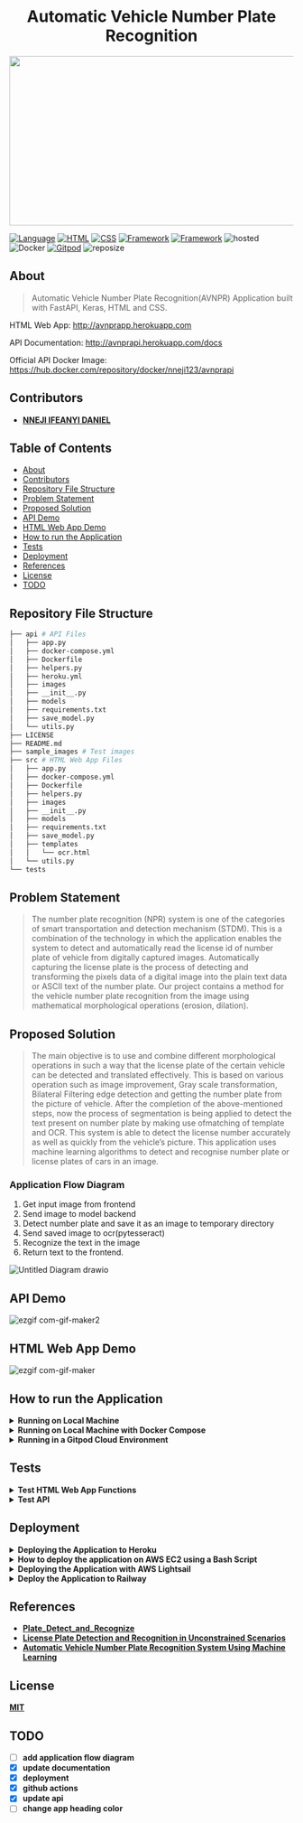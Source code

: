 <h1 align="center">Automatic Vehicle Number Plate Recognition</h1>

<p align="center">
  <img width="700" height="300" src="https://user-images.githubusercontent.com/101701760/184875740-365bf49c-03f0-4d85-9001-40608353a212.png">
</p>


[![Language](https://img.shields.io/badge/Python-darkblue.svg?style=flat&logo=python&logoColor=white)](https://www.python.org)
[![HTML](https://img.shields.io/badge/HTML-black.svg?style=flat&logo=html5&logoColor=white)](http://avnprapp.herokuapp.com)
[![CSS](https://img.shields.io/badge/CSS-yellow.svg?style=flat&logo=css3&logoColor=white)](http://avnprapp.herokuapp.com)
[![Framework](https://img.shields.io/badge/Keras-darkred.svg?style=flat&logo=keras&logoColor=white)](http://www.Keras.org/news.html)
[![Framework](https://img.shields.io/badge/FastAPI-darkgreen.svg?style=flat&logo=fastapi&logoColor=white)](https://https://github.com/Nneji123/Automatic-License-Plate-Detection-Recognition-API-api.herokuapp.com/docs)
![hosted](https://img.shields.io/badge/Heroku-430098?style=flat&logo=heroku&logoColor=white)
![Docker](https://img.shields.io/badge/Docker-blue?style=flat&logo=docker&logoColor=white)
[![Gitpod](https://img.shields.io/badge/Gitpod-orange?style=flat&logo=gitpod&logoColor=white)](https://gitpod.io/#https://github.com/Nneji123/https://github.com/Nneji123/Automatic-License-Plate-Detection-Recognition-API)
![reposize](https://img.shields.io/github/repo-size/Nneji123/Automatic-License-Plate-Detection-Recognition-API)


## About
>Automatic Vehicle Number Plate Recognition(AVNPR) Application built with FastAPI, Keras, HTML and CSS. 

HTML Web App: http://avnprapp.herokuapp.com

API Documentation: http://avnprapi.herokuapp.com/docs

Official API Docker Image: https://hub.docker.com/repository/docker/nneji123/avnprapi

## Contributors
- **[NNEJI IFEANYI DANIEL](https://github.com/Nneji123)**


## Table of Contents
- [About](#about)
- [Contributors](#contributors)
- [Repository File Structure](#repository-file-structure)
- [Problem Statement](#problem-statement)
- [Proposed Solution](#proposed-solution)
- [API Demo](#api-demo)
- [HTML Web App Demo](#html-web-app-demo)
- [How to run the Application](#how-to-run-the-application)
- [Tests](#tests)
- [Deployment](#deployment)
- [References](#references)
- [License](#license)
- [TODO](#todo)





## Repository File Structure
```bash
├── api # API Files
│   ├── app.py
│   ├── docker-compose.yml
│   ├── Dockerfile
│   ├── helpers.py
│   ├── heroku.yml
│   ├── images
│   ├── __init__.py
│   ├── models
│   ├── requirements.txt
│   ├── save_model.py
│   └── utils.py
├── LICENSE
├── README.md
├── sample_images # Test images
├── src # HTML Web App Files
│   ├── app.py
│   ├── docker-compose.yml
│   ├── Dockerfile
│   ├── helpers.py
│   ├── images
│   ├── __init__.py
│   ├── models
│   ├── requirements.txt
│   ├── save_model.py
│   ├── templates
│   │   └── ocr.html
│   └── utils.py
└── tests 
```

## Problem Statement
>The number plate recognition (NPR) system is one of the categories of smart
transportation and detection mechanism (STDM). This is a combination of the technology
in which the application enables the system to detect and automatically read the license id
of number plate of vehicle from digitally captured images. Automatically capturing the
license plate is the process of detecting and transforming the pixels data of a digital image
into the plain text data or ASCII text of the number plate. Our project contains a method
for the vehicle number plate recognition from the image using mathematical morphological
operations (erosion, dilation).

## Proposed Solution
>The main objective is to use and combine different
morphological operations in such a way that the license plate of the certain vehicle can be
detected and translated effectively. This is based on various operation such as image
improvement, Gray scale transformation, Bilateral Filtering edge detection and getting the
number plate from the picture of vehicle. After the completion of the above-mentioned
steps, now the process of segmentation is being applied to detect the text present on
number plate by making use ofmatching of template and OCR. This system is able to
detect the license number accurately as well as quickly from the vehicle’s picture. This application uses machine learning algorithms to detect and recognise number plate or license plates of cars in an image. 

### Application Flow Diagram
1. Get input image from frontend
2. Send image to model backend 
3. Detect number plate and save it as an image to temporary directory
4. Send saved image to ocr(pytesseract)
5. Recognize the text in the image
6. Return text to the frontend.

![Untitled Diagram drawio](https://user-images.githubusercontent.com/101701760/185094114-2696c791-1f7c-4921-805c-a839b59af7de.png)



## API Demo
![ezgif com-gif-maker2](https://user-images.githubusercontent.com/101701760/184884561-7faffb87-71a1-41e5-92fd-97860ea61507.gif)


## HTML Web App Demo
![ezgif com-gif-maker](https://user-images.githubusercontent.com/101701760/184884513-66d5cd1e-9a0f-44ce-86dc-abfc8d70bc70.gif)

## How to run the Application
<details> 
  <summary><b>Running on Local Machine</b></summary>

**To run the application on your local system do the following:**
1. Clone the repository:
```bash
git clone https://github.com/Nneji123/Automatic-License-Plate-Detection-Recognition-API.git
```

2. Change the directory:
```
cd Automatic-License-Plate-Detection-Recognition-API
```

3. Install the requirements:
```
pip install -r requirements.txt
```

4. Run the application
```
uvicorn app:app --reload --port 8000
```
**You should be able to view the application by going to http://127.0.0.1:8000/**
</details>

<details> 
  <summary><b>Running on Local Machine with Docker Compose</b></summary>

**You can also run the application in a docker container using docker compose(if you have it installed)**

1. Clone the repository:
```bash
git clone https://github.com/Nneji123/Automatic-License-Plate-Detection-Recognition-API.git
```

2. Change the directory:
```
cd Automatic-License-Plate-Detection-Recognition-API
```

3. Run the docker compose command
```docker
docker compose up -d --build 
```
You should be able to view the application by going to http://localhost:8000/
</details>


<details> 
  <summary><b>Running in a Gitpod Cloud Environment</b></summary>


**Click the button below to start a new development environment:**

[![Open in Gitpod](https://gitpod.io/button/open-in-gitpod.svg)](https://gitpod.io/#https://github.com/Nneji123/Automatic-License-Plate-Detection-Recognition-API)
</details>

## Tests
<details> 
  <summary><b>Test HTML Web App Functions</b></summary>

To test the HTML Web app do the following:
1. Clone the repository:
```
git clone https://github.com/Nneji123/https://github.com/Nneji123/Automatic-License-Plate-Detection-Recognition-API.git
```
2. Change the working directory and install the requirements and pytest:
```
cd src && pip install -r requirements.txt && pip install pytest
```
3. Move to the tests folder and run the tests
```
cd .. && cd tests && pytest
```
</details>

<details> 
  <summary><b>Test API</b></summary>

To test the API functions do the following:
1. Clone the repository:
```
git clone https://github.com/Nneji123/https://github.com/Nneji123/Automatic-License-Plate-Detection-Recognition-API.git
```
2. Change the working directory and install the requirements and pytest:
```
cd api && pip install -r requirements.txt && pip install pytest
```
3. Move to the tests folder and run the tests
```
cd .. && cd tests && pytest
```
</details>

## Deployment

<details> 
  <summary><b>Deploying the Application to Heroku</b></summary>

**Assuming you have git and heroku cli installed just carry out the following steps:**

1. Clone the repository:
```bash
git clone https://github.com/Nneji123/Automatic-License-Plate-Detection-Recognition-API.git
```

2. Change the directory:
```
cd Automatic-License-Plate-Detection-Recognition-API
```

3. Login to Heroku

``` 
heroku login
heroku container:login
```

4. Create your application
```
heroku create your-app-name
```
Replace **your-app-name** with the name of your choosing.

5. Build the image and push to Container Registry:

```
heroku container:push web
```

6. Then release the image to your app:
 
```
heroku container:release web
```

Click the button below to deploy the application.

[![Deploy](https://www.herokucdn.com/deploy/button.png)](https://heroku.com/deploy)



</details>

<details> 
  <summary><b>How to deploy the application on AWS EC2 using a Bash Script</b></summary>

**1. Fork this repository**

**2. Login to AWS, create a new AWS EC2 instance and make sure to allow outside traffic as shown in the screenshots below:**

<img src="https://user-images.githubusercontent.com/101701760/178163392-3c9fc8ec-e58a-420d-a6bb-2885215d8105.png" width="1200" height="400">


<img src="https://user-images.githubusercontent.com/101701760/178163373-e4bb2c92-0f47-4a22-9556-dfc470fd7e8a.png" width="1200" height="400">


**3. When the instance has been launched, copy the Public IP address of your instance and paste it in the 'fastapi_setup' file of your cloned repository as shown below**

<img src="https://user-images.githubusercontent.com/101701760/178163457-2e156379-b542-4d24-aebf-e202dd44ae2c.png" width="1200" height="400">

<img src="https://user-images.githubusercontent.com/101701760/178163536-918818ee-563d-4b0d-a5ec-5c265a75b2b4.png" width="1200" height="400">


**4. Connect to your instance and clone your forked repository, an example in my case:**
```bash
git clone https://github.com/Nneji123/Automatic-License-Plate-Detection-Recognition-API.git
```
**5. cd into your repository which is probably named 'Automatic-License-Plate-Detection-Recognition-API'. You can do that by running:**
```bash
cd Automatic-License-Plate-Detection-Recognition-API 
```
**6. Then run the setup.sh file to get your application up and running:**
```bash
chmod u+x aws.sh
./aws.sh
```
**You can then view the application by going to your Public IP's location, an example in my case will be:
http://3.95.202.74:80/docs**

**You can also watch this video for a more in depth explanation on how to deploy a FastAPI application on AWS EC2:**
[![How to deploy FastAPI on AWS](https://youtube-md.vercel.app/SgSnz7kW-Ko/640/360)](https://www.youtube.com/watch?v=SgSnz7kW-Ko)
</details>

<details> 
  <summary><b>Deploying the Application with AWS Lightsail</b></summary>

To deploy the application using aws Lightsail just watch the video below and follow the steps.

</details>

<details>
    <summary><b>Deploy the Application to Railway<b></summary>
Click the button below to deploy the Application to railway

[![Deploy on Railway](https://railway.app/button.svg)](https://railway.app/new/template/k_WXDI?referralCode=ZYOf2M)

</details>

## References
- [Plate_Detect_and_Recognize](https://github.com/quangnhat185/Plate_detect_and_recognize)
- [License Plate Detection and Recognition in Unconstrained Scenarios ](https://github.com/sergiomsilva/alpr-unconstrained)
- [Automatic Vehicle Number Plate Recognition System Using Machine Learning](https://www.researchgate.net/publication/349629053_Automatic_Vehicle_Number_Plate_Recognition_System_Using_Machine_Learning)


## License
[MIT](https://github.com/Nneji123/Automatic-License-Plate-Detection-Recognition-API/LICENSE)


## TODO
- [ ] add application flow diagram
- [x] update documentation
- [x] deployment
- [x] github actions
- [x] update api
- [ ] change app heading color
